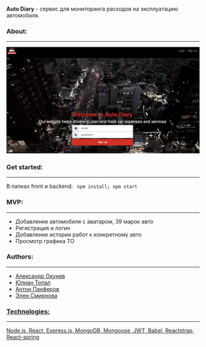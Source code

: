 <b>Auto Diary</b> - сервис для мониторинга расходов на эксплуатацию автомобиля.

<b><h3>About:</h3><hr></hr></b>
<img src="./readme_assets/AutoDiary.png"></img>

<b><h3>Get started:</h3><hr></hr></b>
В папках front и backend:
<code>
npm install;
npm start
</code>

<b><h3>MVP:</h3><hr></hr></b>

<ul>
  <li>Добавление автомобиля с аватаром, 39 марок авто</li>
  <li>Регистрация и логин</li>
  <li>Добавление истории работ к конкретному авто</li>
  <li>Просмотр графика ТО</li>
</ul>

<b><h3>Authors:</h3><hr></hr></b>

<ul>
  <li><a href="https://github.com/xanderoku">Александр Окунев</li>
  <li><a href="https://github.com/iti92">Юлиан Топал</li>
  <li><a href="https://github.com/panferovDev">Антон Панферов</li>
  <li><a href="https://github.com/melAntagonista">Элен Смирнова</li>
</ul>

<b><h3>Technologies:</h3><hr></hr></b>

Node.js, React, Express.js, MongoDB, Mongoose, JWT, Babel, Reactstrap, React-spring
